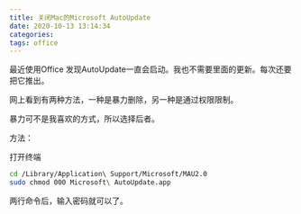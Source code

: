```yaml
---
title: 关闭Mac的Microsoft AutoUpdate
date: 2020-10-13 13:14:34
categories: 
tags: office
---
```


最近使用Office 发现AutoUpdate一直会启动。我也不需要里面的更新。每次还要把它推出。

网上看到有两种方法，一种是暴力删除，另一种是通过权限限制。

暴力可不是我喜欢的方式，所以选择后者。

方法：

打开终端

```bash
cd /Library/Application\ Support/Microsoft/MAU2.0
sudo chmod 000 Microsoft\ AutoUpdate.app  
```

两行命令后，输入密码就可以了。
